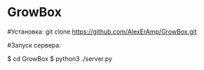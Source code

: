 # GrowBox
#Установка:
git clone https://github.com/AlexErAmp/GrowBox.git

#Запуск сервера:

$ cd GrowBox
$ python3 ./server.py
